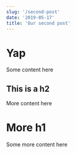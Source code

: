```yaml
---
slug: '/second-post'
date: '2019-05-17'
title: 'Our second post'
---
```


# Yap

Some content here

## This is a h2

More content here

# More h1

Some more content here
